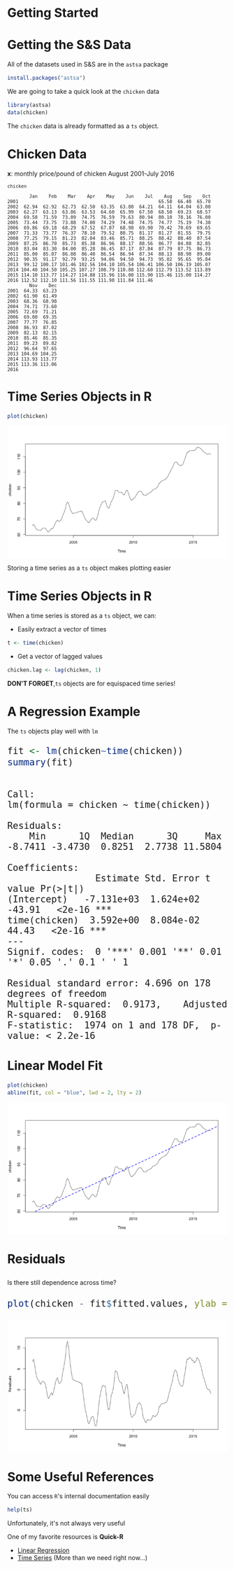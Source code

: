 Getting Started
========================================================

Getting the S&S Data
========================================================

All of the datasets used in S&S are in the `astsa` package


```r
install.packages("astsa")
```

We are going to take a quick look at the `chicken` data

```r
library(astsa)
data(chicken)
```
The `chicken` data is already formatted as a `ts` object. 

Chicken Data
========================================================

$\boldsymbol x$:
monthly price/pound of chicken August 2001-July 2016

<font size=0.9> 

```r
chicken
```

```
        Jan    Feb    Mar    Apr    May    Jun    Jul    Aug    Sep    Oct
2001                                                   65.58  66.48  65.70
2002  62.94  62.92  62.73  62.50  63.35  63.80  64.21  64.11  64.04  63.00
2003  62.27  63.13  63.86  63.53  64.60  65.99  67.50  68.50  69.23  68.57
2004  69.58  71.59  73.09  74.75  76.59  79.63  80.94  80.10  78.16  76.00
2005  73.44  73.75  73.88  74.00  74.29  74.48  74.75  74.77  75.19  74.38
2006  69.86  69.18  68.29  67.52  67.87  68.98  69.90  70.42  70.69  69.65
2007  71.33  73.77  76.37  78.10  79.52  80.75  81.17  81.27  81.55  79.75
2008  77.25  79.15  81.23  82.04  83.46  85.71  88.25  88.42  88.40  87.54
2009  87.25  86.70  85.73  85.38  86.96  88.17  88.56  86.77  84.88  82.85
2010  83.04  83.30  84.00  85.28  86.45  87.17  87.84  87.79  87.75  86.73
2011  85.00  85.07  86.08  86.40  86.54  86.94  87.34  88.13  88.98  89.00
2012  90.35  91.17  92.79  93.25  94.06  94.50  94.73  95.02  95.65  95.84
2013  99.12 100.17 101.46 102.56 104.10 105.54 106.41 106.50 106.19 105.07
2014 104.40 104.50 105.25 107.27 108.79 110.88 112.60 112.79 113.52 113.89
2015 114.10 113.77 114.27 114.88 115.96 116.00 115.90 115.46 115.00 114.27
2016 112.52 112.10 111.56 111.55 111.98 111.84 111.46                     
        Nov    Dec
2001  64.33  63.23
2002  61.90  61.49
2003  68.36  68.98
2004  74.71  73.60
2005  72.69  71.21
2006  69.00  69.35
2007  77.77  76.85
2008  86.93  87.02
2009  82.13  82.15
2010  85.46  85.35
2011  89.23  89.82
2012  96.64  97.65
2013 104.69 104.25
2014 113.93 113.77
2015 113.36 113.06
2016              
```
</font> 

Time Series Objects in R
========================================================


```r
plot(chicken)
```

<img src="slides_1-figure/unnamed-chunk-4-1.png" title="plot of chunk unnamed-chunk-4" alt="plot of chunk unnamed-chunk-4" style="display: block; margin: auto;" />

Storing a time series as a `ts` object makes plotting easier

Time Series Objects in R
========================================================

When a time series is stored as a `ts` object, we can:
* Easily extract a vector of times

```r
t <- time(chicken)
```
* Get a vector of lagged values

```r
chicken.lag <- lag(chicken, 1)
```

**DON'T FORGET**,`ts` objects are for equispaced time series!


A Regression Example
========================================================

The `ts` objects play well with `lm`

<font size=5> 

```r
fit <- lm(chicken~time(chicken))
summary(fit)
```

```

Call:
lm(formula = chicken ~ time(chicken))

Residuals:
    Min      1Q  Median      3Q     Max 
-8.7411 -3.4730  0.8251  2.7738 11.5804 

Coefficients:
                Estimate Std. Error t value Pr(>|t|)    
(Intercept)   -7.131e+03  1.624e+02  -43.91   <2e-16 ***
time(chicken)  3.592e+00  8.084e-02   44.43   <2e-16 ***
---
Signif. codes:  0 '***' 0.001 '**' 0.01 '*' 0.05 '.' 0.1 ' ' 1

Residual standard error: 4.696 on 178 degrees of freedom
Multiple R-squared:  0.9173,	Adjusted R-squared:  0.9168 
F-statistic:  1974 on 1 and 178 DF,  p-value: < 2.2e-16
```
</font>

Linear Model Fit
========================================================

 

```r
plot(chicken)
abline(fit, col = "blue", lwd = 2, lty = 2)
```

<img src="slides_1-figure/unnamed-chunk-8-1.png" title="plot of chunk unnamed-chunk-8" alt="plot of chunk unnamed-chunk-8" style="display: block; margin: auto;" />

Residuals
========================================================


Is there still dependence across time?
<font size=5>

```r
plot(chicken - fit$fitted.values, ylab = "Residuals")
```

<img src="slides_1-figure/unnamed-chunk-9-1.png" title="plot of chunk unnamed-chunk-9" alt="plot of chunk unnamed-chunk-9" style="display: block; margin: auto;" />
</font>


Some Useful References
========================================================

You can access `R`'s internal documentation easily

```r
help(ts)
```
Unfortunately, it's not always very useful

One of my favorite resources is **Quick-R**
* [Linear Regression](https://www.statmethods.net/stats/regression.html)
* [Time Series](https://www.statmethods.net/advstats/timeseries.html) (More than we need right now...)
